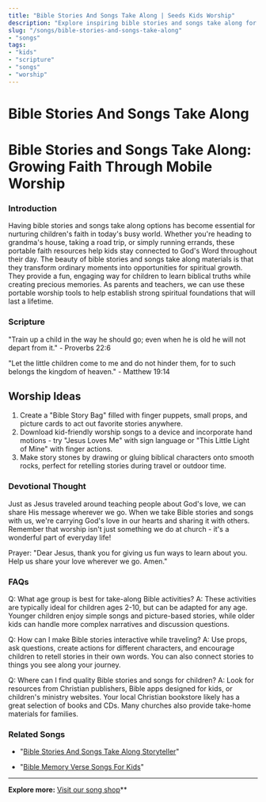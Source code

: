 ```yaml
---
title: "Bible Stories And Songs Take Along | Seeds Kids Worship"
description: "Explore inspiring bible stories and songs take along for children's worship and faith development. Biblical music resources for families and ministry."
slug: "/songs/bible-stories-and-songs-take-along"
- "songs"
tags:
- "kids"
- "scripture"
- "songs"
- "worship"
---
```


# Bible Stories And Songs Take Along

# Bible Stories and Songs Take Along: Growing Faith Through Mobile Worship

### Introduction
Having bible stories and songs take along options has become essential for nurturing children's faith in today's busy world. Whether you're heading to grandma's house, taking a road trip, or simply running errands, these portable faith resources help kids stay connected to God's Word throughout their day. The beauty of bible stories and songs take along materials is that they transform ordinary moments into opportunities for spiritual growth. They provide a fun, engaging way for children to learn biblical truths while creating precious memories. As parents and teachers, we can use these portable worship tools to help establish strong spiritual foundations that will last a lifetime.

### Scripture
"Train up a child in the way he should go; even when he is old he will not depart from it." - Proverbs 22:6

"Let the little children come to me and do not hinder them, for to such belongs the kingdom of heaven." - Matthew 19:14

## Worship Ideas
1. Create a "Bible Story Bag" filled with finger puppets, small props, and picture cards to act out favorite stories anywhere.
2. Download kid-friendly worship songs to a device and incorporate hand motions - try "Jesus Loves Me" with sign language or "This Little Light of Mine" with finger actions.
3. Make story stones by drawing or gluing biblical characters onto smooth rocks, perfect for retelling stories during travel or outdoor time.

### Devotional Thought
Just as Jesus traveled around teaching people about God's love, we can share His message wherever we go. When we take Bible stories and songs with us, we're carrying God's love in our hearts and sharing it with others. Remember that worship isn't just something we do at church - it's a wonderful part of everyday life!

Prayer: "Dear Jesus, thank you for giving us fun ways to learn about you. Help us share your love wherever we go. Amen."

### FAQs

Q: What age group is best for take-along Bible activities?
A: These activities are typically ideal for children ages 2-10, but can be adapted for any age. Younger children enjoy simple songs and picture-based stories, while older kids can handle more complex narratives and discussion questions.

Q: How can I make Bible stories interactive while traveling?
A: Use props, ask questions, create actions for different characters, and encourage children to retell stories in their own words. You can also connect stories to things you see along your journey.

Q: Where can I find quality Bible stories and songs for children?
A: Look for resources from Christian publishers, Bible apps designed for kids, or children's ministry websites. Your local Christian bookstore likely has a great selection of books and CDs. Many churches also provide take-home materials for families.

### Related Songs

- "[Bible Stories And Songs Take Along Storyteller](/songs/bible-stories-and-songs-take-along-storyteller/)"

- "[Bible Memory Verse Songs For Kids](/songs/bible-memory-verse-songs-for-kids/)"

---

**Explore more:** [Visit our song shop](https://seedskidsworship.com/shop)**

<!-- Schema Markup -->
<script type="application/ld+json">
{
  "@context": "https://schema.org",
  "@type": "MusicRecording",
  "name": "Bible Stories And Songs Take Along",
  "byArtist": {
    "@type": "MusicGroup",
    "name": "Seeds Kids Worship"
  },
  "isFamilyFriendly": true,
  "url": "https://seedskidsworship.com/songs/bible-stories-and-songs-take-along/"
}
</script>